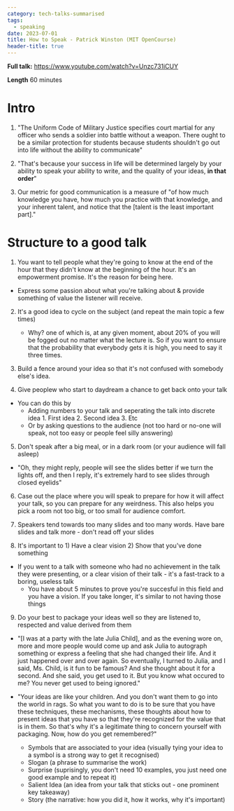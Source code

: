 ```yaml
---
category: tech-talks-summarised
tags:
  - speaking
date: 2023-07-01
title: How to Speak - Patrick Winston (MIT OpenCourse)
header-title: true
---
```

 
**Full talk:** https://www.youtube.com/watch?v=Unzc731iCUY  
 
**Length** 60 minutes  
 
# Intro
 
1. "The Uniform Code of Military Justice specifies court martial for any officer who sends a soldier into battle without a weapon. There ought to be a similar protection for students because students shouldn't go out into life without the ability to communicate"    
    
2. "That's because your success in life will be determined largely by your ability to speak your ability to write, and the quality of your ideas, **in that order**"   
 
3. Our metric for good communication is a measure of "of how much knowledge you have, how much you practice with that knowledge, and your inherent talent, and notice that the [talent is the least important part]."
 
<h1>Structure to a good talk</h1>
 
1. You want to tell people what they're going to know at the end of the hour that they didn't know at the beginning of the hour. It's an empowerment promise. It's the reason for being here.  
 - Express some passion about what you're talking about & provide something of value the listener will receive.
 
2. It's a good idea to cycle on the subject (and repeat the main topic a few times)
    - Why? one of which is, at any given moment, about 20% of you will be fogged out no matter what the lecture is. So if you want to ensure that the probability that everybody gets it is high, you need to say it three times.
 
3. Build a fence around your idea so that it's not confused with somebody else's idea.
 
4. Give peoplew who start to daydream a chance to get back onto your talk
- You can do this by
   - Adding numbers to your talk and seperating the talk into discrete idea 1. First idea 2. Second idea 3. Etc
   - Or by asking questions to the audience (not too hard or no-one will speak, not too easy or people feel silly answering)
 
5. Don't speak after a big meal, or in a dark room (or your audience will fall asleep)
- "Oh, they might reply, people will see the slides better if we turn the lights off, and then I reply, it's extremely hard to see slides through closed eyelids"
 
6. Case out the place where you will speak to prepare for how it will affect your talk, so you can prepare for any weirdness. This also helps you pick a room not too big, or too small for audience comfort.
 
7. Speakers tend towards too many slides and too many words. Have bare slides and talk more - don't read off your slides
 
8. It's important to 1) Have a clear vision 2) Show that you've done something
- If you went to a talk with someone who had no achievement in the talk they were presenting, or a clear vision of their talk - it's a fast-track to a boring, useless talk
  - You have about 5 minutes to prove you're succesful in this field and you have a vision. If you take longer, it's similar to not having those things
 
9. Do your best to package your ideas well so they are listened to, respected and value derived from them
 
- "[I was at a party with the late Julia Child], and as the evening wore on, more and more people would come up and ask Julia to autograph something or express a feeling that she had changed their life. And it just happened over and over again. So eventually, I turned to Julia, and I said, Ms. Child, is it fun to be famous? And she thought about it for a second. And she said, you get used to it. But you know what occured to me? You never get used to being ignored."
 
- "Your ideas are like your children. And you don't want them to go into the world in rags. So what you want to do is to be sure that you have these techniques, these mechanisms, these thoughts about how to present ideas that you have so that they're recognized for the value that is in them. So that's why it's a legitimate thing to concern yourself with packaging. Now, how do you get remembered?"
   - Symbols that are associated to your idea (visually tying your idea to a symbol is a strong way to get it recognised)
   - Slogan (a phrase to summarise the work)
   - Surprise (suprisingly, you don't need 10 examples, you just need one good example and to repeat it)
   - Salient Idea (an idea from your talk that sticks out - one prominent key takeaway)
   - Story (the narrative: how you did it, how it works, why it's important)
